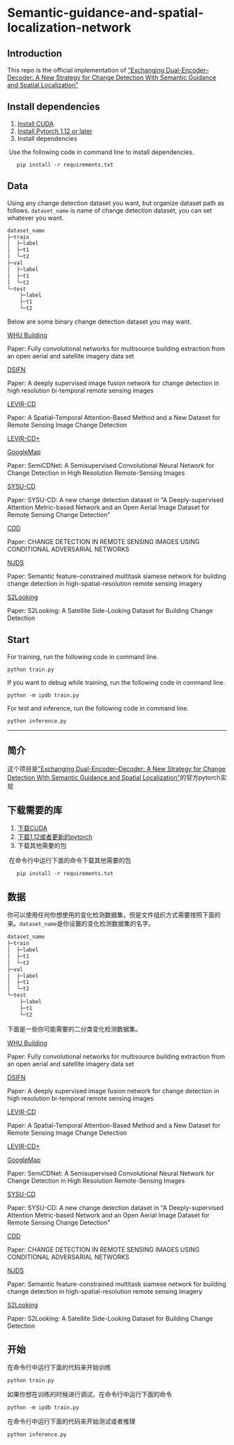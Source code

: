 # Semantic-guidance-and-spatial-localization-network

## Introduction

This repo is the official implementation of ["Exchanging Dual-Encoder–Decoder: A New Strategy for Change Detection With Semantic Guidance and Spatial Localization"](https://arxiv.org/abs/2311.11302)

## Install dependencies

1. [Install CUDA](https://developer.nvidia.com/cuda-downloads)
2. [Install Pytorch 1.12 or later](https://pytorch.org/get-started/locally/)
3. Install dependencies

​	Use the following code in command line to install dependencies.

`	pip install -r requirements.txt`

## Data

Using any change detection dataset you want, but organize dataset path as follows. `dataset_name`  is name of change detection dataset, you can set whatever you want.

```python
dataset_name
├─train
│  ├─label
│  ├─t1
│  └─t2
├─val
│  ├─label
│  ├─t1
│  └─t2
└─test
    ├─label
    ├─t1
    └─t2
```

Below are some binary change detection dataset you may want.

[WHU Building](https://study.rsgis.whu.edu.cn/pages/download/building_dataset.html)

Paper: Fully convolutional networks for multisource building extraction from an open aerial and satellite imagery data set

[DSIFN](https://github.com/GeoZcx/A-deeply-supervised-image-fusion-network-for-change-detection-in-remote-sensing-images/tree/master/dataset)

Paper: A deeply supervised image fusion network for change detection in high resolution bi-temporal remote sensing images

[LEVIR-CD](https://justchenhao.github.io/LEVIR/)

Paper: A Spatial-Temporal Attention-Based Method and a New Dataset for Remote Sensing Image Change Detection

[LEVIR-CD+](http://rs.ia.ac.cn/cp/portal/dataDetail?name=LEVIR-CD%2B)

[GoogleMap](https://github.com/daifeng2016/Change-Detection-Dataset-for-High-Resolution-Satellite-Imagery)

Paper: SemiCDNet: A Semisupervised Convolutional Neural Network for Change Detection in High Resolution Remote-Sensing Images

[SYSU-CD](https://hub.fastgit.org/liumency/SYSU-CD)

Paper: SYSU-CD: A new change detection dataset in "A Deeply-supervised Attention Metric-based Network and an Open Aerial Image Dataset for Remote Sensing Change Detection"

[CDD](https://drive.google.com/file/d/1GX656JqqOyBi_Ef0w65kDGVto-nHrNs9)

Paper: CHANGE DETECTION IN REMOTE SENSING IMAGES USING CONDITIONAL ADVERSARIAL NETWORKS

[NJDS](https://drive.google.com/file/d/1cQRWORIgW-X2BaeRo1hvFj7vlQtwnmne/view?userstoinvite=infinitemabel.wq@gmail.com&ts=636c5f76&actionButton=1&pli=1)

Paper: Semantic feature-constrained multitask siamese network for building change detection in high-spatial-resolution remote sensing imagery

[S2Looking](https://github.com/S2Looking/Dataset)

Paper: S2Looking: A Satellite Side-Looking Dataset for Building Change Detection

## Start

For training, run the following code in command line.

`python train.py`

If you want to debug while training, run the following code in command line.

`python -m ipdb train.py`



For test and inference, run the following code in command line.

`python inference.py` 

---

## 简介

这个项目是["Exchanging Dual-Encoder–Decoder: A New Strategy for Change Detection With Semantic Guidance and Spatial Localization"](https://arxiv.org/abs/2311.11302)的官方pytorch实现

## 下载需要的库

1. [下载CUDA](https://developer.nvidia.com/cuda-downloads)
2. [下载1.12或者更新的pytorch](https://pytorch.org/get-started/locally/)
3. 下载其他需要的包

​	在命令行中运行下面的命令下载其他需要的包

`	pip install -r requirements.txt`

## 数据

你可以使用任何你想使用的变化检测数据集，但是文件组织方式需要按照下面的来。`dataset_name`是你设置的变化检测数据集的名字。

```python
dataset_name
├─train
│  ├─label
│  ├─t1
│  └─t2
├─val
│  ├─label
│  ├─t1
│  └─t2
└─test
    ├─label
    ├─t1
    └─t2
```

下面是一些你可能需要的二分类变化检测数据集。

[WHU Building](https://study.rsgis.whu.edu.cn/pages/download/building_dataset.html)

Paper: Fully convolutional networks for multisource building extraction from an open aerial and satellite imagery data set

[DSIFN](https://github.com/GeoZcx/A-deeply-supervised-image-fusion-network-for-change-detection-in-remote-sensing-images/tree/master/dataset)

Paper: A deeply supervised image fusion network for change detection in high resolution bi-temporal remote sensing images

[LEVIR-CD](https://justchenhao.github.io/LEVIR/)

Paper: A Spatial-Temporal Attention-Based Method and a New Dataset for Remote Sensing Image Change Detection

[LEVIR-CD+](http://rs.ia.ac.cn/cp/portal/dataDetail?name=LEVIR-CD%2B)

[GoogleMap](https://github.com/daifeng2016/Change-Detection-Dataset-for-High-Resolution-Satellite-Imagery)

Paper: SemiCDNet: A Semisupervised Convolutional Neural Network for Change Detection in High Resolution Remote-Sensing Images

[SYSU-CD](https://hub.fastgit.org/liumency/SYSU-CD)

Paper: SYSU-CD: A new change detection dataset in "A Deeply-supervised Attention Metric-based Network and an Open Aerial Image Dataset for Remote Sensing Change Detection"

[CDD](https://drive.google.com/file/d/1GX656JqqOyBi_Ef0w65kDGVto-nHrNs9)

Paper: CHANGE DETECTION IN REMOTE SENSING IMAGES USING CONDITIONAL ADVERSARIAL NETWORKS

[NJDS](https://drive.google.com/file/d/1cQRWORIgW-X2BaeRo1hvFj7vlQtwnmne/view?userstoinvite=infinitemabel.wq@gmail.com&ts=636c5f76&actionButton=1&pli=1)

Paper: Semantic feature-constrained multitask siamese network for building change detection in high-spatial-resolution remote sensing imagery

[S2Looking](https://github.com/S2Looking/Dataset)

Paper: S2Looking: A Satellite Side-Looking Dataset for Building Change Detection

## 开始

在命令行中运行下面的代码来开始训练

`python train.py`

如果你想在训练的时候进行调试，在命令行中运行下面的命令

`python -m ipdb train.py`

在命令行中运行下面的代码来开始测试或者推理

`python inference.py` 


